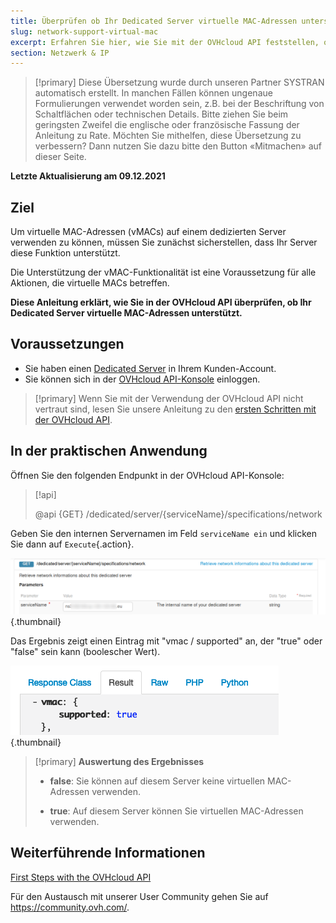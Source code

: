 ```yaml
---
title: Überprüfen ob Ihr Dedicated Server virtuelle MAC-Adressen unterstützt
slug: network-support-virtual-mac
excerpt: Erfahren Sie hier, wie Sie mit der OVHcloud API feststellen, ob virtuelle MAC-Adressen auf einem dedizierten Server unterstützt werden
section: Netzwerk & IP
---
```


> [!primary]
> Diese Übersetzung wurde durch unseren Partner SYSTRAN automatisch erstellt. In manchen Fällen können ungenaue Formulierungen verwendet worden sein, z.B. bei der Beschriftung von Schaltflächen oder technischen Details. Bitte ziehen Sie beim geringsten Zweifel die englische oder französische Fassung der Anleitung zu Rate. Möchten Sie mithelfen, diese Übersetzung zu verbessern? Dann nutzen Sie dazu bitte den Button «Mitmachen» auf dieser Seite.
>

**Letzte Aktualisierung am 09.12.2021**

## Ziel

Um virtuelle MAC-Adressen (vMACs) auf einem dedizierten Server verwenden zu können, müssen Sie zunächst sicherstellen, dass Ihr Server diese Funktion unterstützt.

Die Unterstützung der vMAC-Funktionalität ist eine Voraussetzung für alle Aktionen, die virtuelle MACs betreffen.

**Diese Anleitung erklärt, wie Sie in der OVHcloud API überprüfen, ob Ihr Dedicated Server virtuelle MAC-Adressen unterstützt.**

## Voraussetzungen

- Sie haben einen [Dedicated Server](https://www.ovhcloud.com/de/bare-metal/) in Ihrem Kunden-Account.
- Sie können sich in der [OVHcloud API-Konsole](https://api.ovh.com/console/) einloggen.

> [!primary]
> Wenn Sie mit der Verwendung der OVHcloud API nicht vertraut sind, lesen Sie unsere Anleitung zu den [ersten Schritten mit der OVHcloud API](https://docs.ovh.com/gb/en/api/first-steps-with-ovh-api/).

## In der praktischen Anwendung

Öffnen Sie den folgenden Endpunkt in der OVHcloud API-Konsole:

> [!api]
>
> @api {GET} /dedicated/server/{serviceName}/specifications/network
>

Geben Sie den internen Servernamen im Feld `serviceName ein` und klicken Sie dann auf `Execute`{.action}.

![SVMAC](images/support_virtual_mac_02.png){.thumbnail}

Das Ergebnis zeigt einen Eintrag mit "vmac / supported" an, der "true" oder "false" sein kann (boolescher Wert).

![SVMAC](images/support_virtual_mac_04.png){.thumbnail}

> [!primary]
> **Auswertung des Ergebnisses**
>
> - **false**: Sie können auf diesem Server keine virtuellen MAC-Adressen verwenden.
>
> - **true**: Auf diesem Server können Sie virtuellen MAC-Adressen verwenden.
>

## Weiterführende Informationen

[First Steps with the OVHcloud API](https://docs.ovh.com/gb/en/api/first-steps-with-ovh-api/)

Für den Austausch mit unserer User Community gehen Sie auf <https://community.ovh.com/>.